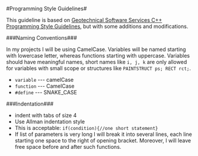 #Programming Style Guidelines#

This guideline is based on [Geotechnical Software Services C++ Programming Style Guidelines](http://geosoft.no/development/cppstyle.html), but with some additions and modifications.

###Naming Conventions###

In my projects I will be using CamelCase. Variables will be named starting with lowercase letter, whereas functions starting with uppercase. Variables should have meaningful names, short names like `i, j, k` are only allowed for variables with small scope or structures like `PAINTSTRUCT ps; RECT rct;`.

* `variable` --- camelCase
* `function` --- CamelCase
* `#define`  --- SNAKE_CASE

###Indentation###

* indent with tabs of size 4
* Use Allman indentation style
* This is acceptable:
`if(condition){//one short statement}`
* If list of parameters is very long I will break it into several lines, each line starting one space to the right of opening bracket. Moreover, I will leave free space before and after such functions.

